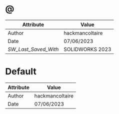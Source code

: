 # @
| Attribute | Value |
| ---  | ---     |
| Author | hackmancoltaire |
| Date | 07/06/2023 |
| _SW_Last_Saved_With_ | SOLIDWORKS 2023 |
# Default
| Attribute | Value |
| ---  | ---     |
| Author | hackmancoltaire |
| Date | 07/06/2023 |
